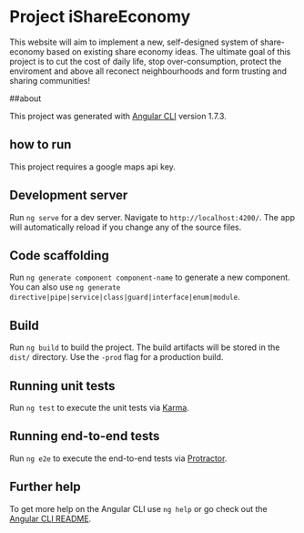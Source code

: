 # Project iShareEconomy
This website will aim to implement a new, self-designed system of share-economy based on existing share economy ideas. The ultimate goal of this project is to cut the cost of daily life, stop over-consumption, protect the enviroment and above all reconect neighbourhoods and form trusting and sharing communities!

##about

This project was generated with [Angular CLI](https://github.com/angular/angular-cli) version 1.7.3.

## how to run
This project requires a google maps api key.


## Development server

Run `ng serve` for a dev server. Navigate to `http://localhost:4200/`. The app will automatically reload if you change any of the source files.

## Code scaffolding

Run `ng generate component component-name` to generate a new component. You can also use `ng generate directive|pipe|service|class|guard|interface|enum|module`.

## Build

Run `ng build` to build the project. The build artifacts will be stored in the `dist/` directory. Use the `-prod` flag for a production build.

## Running unit tests

Run `ng test` to execute the unit tests via [Karma](https://karma-runner.github.io).

## Running end-to-end tests

Run `ng e2e` to execute the end-to-end tests via [Protractor](http://www.protractortest.org/).

## Further help

To get more help on the Angular CLI use `ng help` or go check out the [Angular CLI README](https://github.com/angular/angular-cli/blob/master/README.md).
